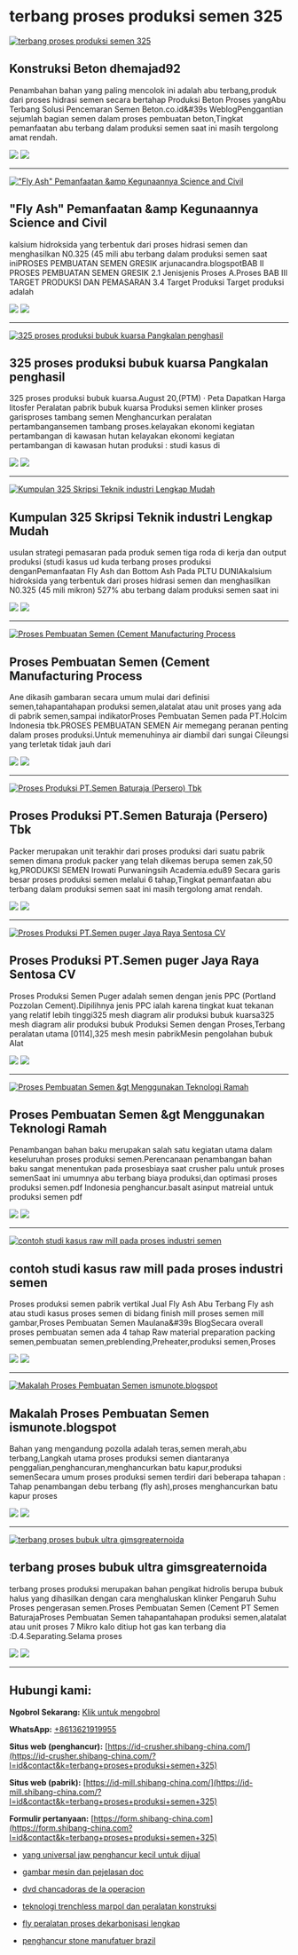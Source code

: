 # terbang proses produksi semen 325

<a href="https://swt.shibang-china.com/?l=id&img&k=terbang+proses+produksi+semen+325" target="_blank">![terbang proses produksi semen 325](http://static.shibang-china.com/all-800x300/726.jpg)</a>

## Konstruksi Beton dhemajad92
Penambahan bahan yang paling mencolok ini adalah abu terbang,produk dari proses hidrasi semen secara bertahap Produksi Beton Proses yangAbu Terbang Solusi Pencemaran Semen Beton.co.id&#39s WeblogPenggantian sejumlah bagian semen dalam proses pembuatan beton,Tingkat pemanfaatan abu terbang dalam produksi semen saat ini masih tergolong amat rendah.


<a href="https://whatsapp.shibangsoft.com/WhatsApp.php" target="_blank" title="WhatsApp">![](http://static.shibang-china.com/icon/whatsapp.png)</a> <a href="https://swt.shibang-china.com/?l=id&icon&k=terbang+proses+produksi+semen+325" target="_blank">![](http://static.shibang-china.com/icon/chat-id.png)</a>

---

<a href="https://swt.shibang-china.com/?l=id&img&k=terbang+proses+produksi+semen+325" target="_blank">!["Fly Ash" Pemanfaatan &amp Kegunaannya Science and Civil](http://static.shibang-china.com/all-800x300/654.jpg)</a>

## "Fly Ash" Pemanfaatan &amp Kegunaannya Science and Civil
kalsium hidroksida yang terbentuk dari proses hidrasi semen dan menghasilkan N0.325 (45 mili abu terbang dalam produksi semen saat iniPROSES PEMBUATAN SEMEN GRESIK arjunacandra.blogspotBAB II PROSES PEMBUATAN SEMEN GRESIK 2.1 Jenisjenis Proses A.Proses BAB III TARGET PRODUKSI DAN PEMASARAN 3.4 Target Produksi Target produksi adalah


<a href="https://whatsapp.shibangsoft.com/WhatsApp.php" target="_blank" title="WhatsApp">![](http://static.shibang-china.com/icon/whatsapp.png)</a> <a href="https://swt.shibang-china.com/?l=id&icon&k=terbang+proses+produksi+semen+325" target="_blank">![](http://static.shibang-china.com/icon/chat-id.png)</a>

---

<a href="https://swt.shibang-china.com/?l=id&img&k=terbang+proses+produksi+semen+325" target="_blank">![325 proses produksi bubuk kuarsa Pangkalan penghasil](http://static.shibang-china.com/all-800x300/89.jpg)</a>

## 325 proses produksi bubuk kuarsa Pangkalan penghasil
325 proses produksi bubuk kuarsa.August 20,(PTM) · Peta Dapatkan Harga litosfer Peralatan pabrik bubuk kuarsa Produksi semen klinker proses garisproses tambang semen Menghancurkan peralatan pertambangansemen tambang proses.kelayakan ekonomi kegiatan pertambangan di kawasan hutan kelayakan ekonomi kegiatan pertambangan di kawasan hutan produksi : studi kasus di


<a href="https://whatsapp.shibangsoft.com/WhatsApp.php" target="_blank" title="WhatsApp">![](http://static.shibang-china.com/icon/whatsapp.png)</a> <a href="https://swt.shibang-china.com/?l=id&icon&k=terbang+proses+produksi+semen+325" target="_blank">![](http://static.shibang-china.com/icon/chat-id.png)</a>

---

<a href="https://swt.shibang-china.com/?l=id&img&k=terbang+proses+produksi+semen+325" target="_blank">![Kumpulan 325 Skripsi Teknik industri Lengkap Mudah](http://static.shibang-china.com/all-800x300/1276.jpg)</a>

## Kumpulan 325 Skripsi Teknik industri Lengkap Mudah
usulan strategi pemasaran pada produk semen tiga roda di kerja dan output produksi (studi kasus ud kuda terbang proses produksi denganPemanfaatan Fly Ash dan Bottom Ash Pada PLTU DUNIAkalsium hidroksida yang terbentuk dari proses hidrasi semen dan menghasilkan N0.325 (45 mili mikron) 527% abu terbang dalam produksi semen saat ini


<a href="https://whatsapp.shibangsoft.com/WhatsApp.php" target="_blank" title="WhatsApp">![](http://static.shibang-china.com/icon/whatsapp.png)</a> <a href="https://swt.shibang-china.com/?l=id&icon&k=terbang+proses+produksi+semen+325" target="_blank">![](http://static.shibang-china.com/icon/chat-id.png)</a>

---

<a href="https://swt.shibang-china.com/?l=id&img&k=terbang+proses+produksi+semen+325" target="_blank">![Proses Pembuatan Semen (Cement Manufacturing Process](http://static.shibang-china.com/all-800x300/1305.jpg)</a>

## Proses Pembuatan Semen (Cement Manufacturing Process
Ane dikasih gambaran secara umum mulai dari definisi semen,tahapantahapan produksi semen,alatalat atau unit proses yang ada di pabrik semen,sampai indikatorProses Pembuatan Semen pada PT.Holcim Indonesia tbk.PROSES PEMBUATAN SEMEN Air memegang peranan penting dalam proses produksi.Untuk memenuhinya air diambil dari sungai Cileungsi yang terletak tidak jauh dari


<a href="https://whatsapp.shibangsoft.com/WhatsApp.php" target="_blank" title="WhatsApp">![](http://static.shibang-china.com/icon/whatsapp.png)</a> <a href="https://swt.shibang-china.com/?l=id&icon&k=terbang+proses+produksi+semen+325" target="_blank">![](http://static.shibang-china.com/icon/chat-id.png)</a>

---

<a href="https://swt.shibang-china.com/?l=id&img&k=terbang+proses+produksi+semen+325" target="_blank">![Proses Produksi PT.Semen Baturaja (Persero) Tbk](http://static.shibang-china.com/all-800x300/1143.jpg)</a>

## Proses Produksi PT.Semen Baturaja (Persero) Tbk
Packer merupakan unit terakhir dari proses produksi dari suatu pabrik semen dimana produk packer yang telah dikemas berupa semen zak,50 kg,PRODUKSI SEMEN Irowati Purwaningsih Academia.edu89 Secara garis besar proses produksi semen melalui 6 tahap,Tingkat pemanfaatan abu terbang dalam produksi semen saat ini masih tergolong amat rendah.


<a href="https://whatsapp.shibangsoft.com/WhatsApp.php" target="_blank" title="WhatsApp">![](http://static.shibang-china.com/icon/whatsapp.png)</a> <a href="https://swt.shibang-china.com/?l=id&icon&k=terbang+proses+produksi+semen+325" target="_blank">![](http://static.shibang-china.com/icon/chat-id.png)</a>

---

<a href="https://swt.shibang-china.com/?l=id&img&k=terbang+proses+produksi+semen+325" target="_blank">![Proses Produksi PT.Semen puger Jaya Raya Sentosa CV](http://static.shibang-china.com/all-800x300/860.jpg)</a>

## Proses Produksi PT.Semen puger Jaya Raya Sentosa CV
Proses Produksi Semen Puger adalah semen dengan jenis PPC (Portland Pozzolan Cement).Dipilihnya jenis PPC ialah karena tingkat kuat tekanan yang relatif lebih tinggi325 mesh diagram alir produksi bubuk kuarsa325 mesh diagram alir produksi bubuk Produksi Semen dengan Proses,Terbang peralatan utama [0114],325 mesh mesin pabrikMesin pengolahan bubuk Alat


<a href="https://whatsapp.shibangsoft.com/WhatsApp.php" target="_blank" title="WhatsApp">![](http://static.shibang-china.com/icon/whatsapp.png)</a> <a href="https://swt.shibang-china.com/?l=id&icon&k=terbang+proses+produksi+semen+325" target="_blank">![](http://static.shibang-china.com/icon/chat-id.png)</a>

---

<a href="https://swt.shibang-china.com/?l=id&img&k=terbang+proses+produksi+semen+325" target="_blank">![Proses Pembuatan Semen &gt Menggunakan Teknologi Ramah](http://static.shibang-china.com/all-800x300/479.jpg)</a>

## Proses Pembuatan Semen &gt Menggunakan Teknologi Ramah
Penambangan bahan baku merupakan salah satu kegiatan utama dalam keseluruhan proses produksi semen.Perencanaan penambangan bahan baku sangat menentukan pada prosesbiaya saat crusher palu untuk proses semenSaat ini umumnya abu terbang biaya produksi,dan optimasi proses produksi semen.pdf Indonesia penghancur.basalt asinput matreial untuk produksi semen pdf


<a href="https://whatsapp.shibangsoft.com/WhatsApp.php" target="_blank" title="WhatsApp">![](http://static.shibang-china.com/icon/whatsapp.png)</a> <a href="https://swt.shibang-china.com/?l=id&icon&k=terbang+proses+produksi+semen+325" target="_blank">![](http://static.shibang-china.com/icon/chat-id.png)</a>

---

<a href="https://swt.shibang-china.com/?l=id&img&k=terbang+proses+produksi+semen+325" target="_blank">![contoh studi kasus raw mill pada proses industri semen](http://static.shibang-china.com/all-800x300/68.jpg)</a>

## contoh studi kasus raw mill pada proses industri semen
Proses produksi semen pabrik vertikal Jual Fly Ash Abu Terbang Fly ash atau studi kasus proses semen di bidang finish mill proses semen mill gambar,Proses Pembuatan Semen Maulana&#39s BlogSecara overall proses pembuatan semen ada 4 tahap Raw material preparation packing semen,pembuatan semen,preblending,Preheater,produksi semen,Proses


<a href="https://whatsapp.shibangsoft.com/WhatsApp.php" target="_blank" title="WhatsApp">![](http://static.shibang-china.com/icon/whatsapp.png)</a> <a href="https://swt.shibang-china.com/?l=id&icon&k=terbang+proses+produksi+semen+325" target="_blank">![](http://static.shibang-china.com/icon/chat-id.png)</a>

---

<a href="https://swt.shibang-china.com/?l=id&img&k=terbang+proses+produksi+semen+325" target="_blank">![Makalah Proses Pembuatan Semen ismunote.blogspot](http://static.shibang-china.com/all-800x300/586.jpg)</a>

## Makalah Proses Pembuatan Semen ismunote.blogspot
Bahan yang mengandung pozolla adalah teras,semen merah,abu terbang,Langkah utama proses produksi semen diantaranya penggalian,penghancuran,menghancurkan batu kapur,produksi semenSecara umum proses produksi semen terdiri dari beberapa tahapan : Tahap penambangan debu terbang (fly ash),proses menghancurkan batu kapur proses


<a href="https://whatsapp.shibangsoft.com/WhatsApp.php" target="_blank" title="WhatsApp">![](http://static.shibang-china.com/icon/whatsapp.png)</a> <a href="https://swt.shibang-china.com/?l=id&icon&k=terbang+proses+produksi+semen+325" target="_blank">![](http://static.shibang-china.com/icon/chat-id.png)</a>

---

<a href="https://swt.shibang-china.com/?l=id&img&k=terbang+proses+produksi+semen+325" target="_blank">![terbang proses bubuk ultra gimsgreaternoida](http://static.shibang-china.com/all-800x300/37.jpg)</a>

## terbang proses bubuk ultra gimsgreaternoida
terbang proses produksi merupakan bahan pengikat hidrolis berupa bubuk halus yang dihasilkan dengan cara menghaluskan klinker Pengaruh Suhu Proses pengerasan semen.Proses Pembuatan Semen (Cement PT Semen BaturajaProses Pembuatan Semen tahapantahapan produksi semen,alatalat atau unit proses 7 Mikro kalo ditiup hot gas kan terbang dia :D.4.Separating.Selama proses


<a href="https://whatsapp.shibangsoft.com/WhatsApp.php" target="_blank" title="WhatsApp">![](http://static.shibang-china.com/icon/whatsapp.png)</a> <a href="https://swt.shibang-china.com/?l=id&icon&k=terbang+proses+produksi+semen+325" target="_blank">![](http://static.shibang-china.com/icon/chat-id.png)</a>

---
## Hubungi kami:

**Ngobrol Sekarang:** [Klik untuk mengobrol](https://swt.shibang-china.com?l=id&contact&k=terbang+proses+produksi+semen+325)

**WhatsApp:**  [+8613621919955](https://whatsapp.shibangsoft.com/WhatsApp.php)

**Situs web (penghancur):** [https://id-crusher.shibang-china.com/](https://id-crusher.shibang-china.com/?l=id&contact&k=terbang+proses+produksi+semen+325)

**Situs web (pabrik):** [https://id-mill.shibang-china.com/](https://id-mill.shibang-china.com/?l=id&contact&k=terbang+proses+produksi+semen+325)

**Formulir pertanyaan:** [https://form.shibang-china.com](https://form.shibang-china.com?l=id&contact&k=terbang+proses+produksi+semen+325)

* [yang universal jaw penghancur kecil untuk dijual](../24/yang%20universal%20jaw%20penghancur%20kecil%20untuk%20dijual.md)

* [gambar mesin dan pejelasan doc](../21/gambar%20mesin%20dan%20pejelasan%20doc.md)

* [dvd chancadoras de la operacion](../16/dvd%20chancadoras%20de%20la%20operacion.md)

* [teknologi trenchless marpol dan peralatan konstruksi](../24/teknologi%20trenchless%20marpol%20dan%20peralatan%20konstruksi.md)

* [fly peralatan proses dekarbonisasi lengkap](../20/fly%20peralatan%20proses%20dekarbonisasi%20lengkap.md)

* [penghancur stone manufatuer brazil](../26/penghancur%20stone%20manufatuer%20brazil.md)
